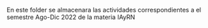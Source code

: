 En este folder se almacenara las actividades correspondientes a el semestre Ago-Dic 2022 de la materia IAyRN
